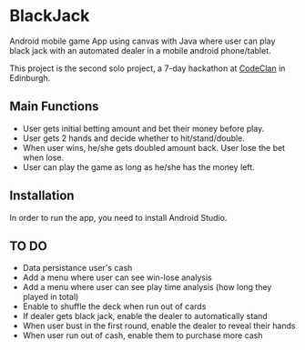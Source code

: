 # BlackJack
Android mobile game App using canvas with Java where user can play black jack with an automated dealer in a mobile android phone/tablet.

This project is the second solo project, a 7-day hackathon at [CodeClan](https://codeclan.com/) in Edinburgh. 

## Main Functions
- User gets initial betting amount and bet their money before play.
- User gets 2 hands and decide whether to hit/stand/double. 
- When user wins, he/she gets doubled amount back. User lose the bet when lose. 
- User can play the game as long as he/she has the money left. 

## Installation
In order to run the app, you need to install Android Studio. 

## TO DO
- Data persistance user's cash
- Add a menu where user can see win-lose analysis
- Add a menu where user can see play time analysis (how long they played in total)
- Enable to shuffle the deck when run out of cards
- If dealer gets black jack, enable the dealer to automatically stand
- When user bust in the first round, enable the dealer to reveal their hands
- When user run out of cash, enable them to purchase more cash



